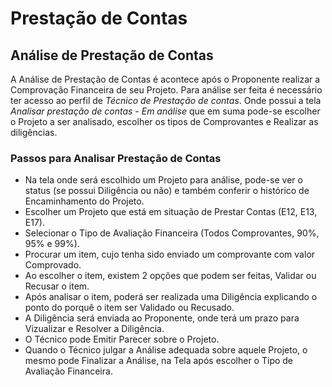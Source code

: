 # Prestação de Contas

## Análise de Prestação de Contas

A Análise de Prestação de Contas &eacute; acontece ap&oacute;s o Proponente realizar a Comprovação Financeira de seu Projeto. Para análise ser feita &eacute; necessário ter acesso ao perfil de *T&eacute;cnico de Prestação de contas*. Onde possui a tela *Analisar prestação de contas - Em análise* que em suma pode-se escolher o Projeto a ser analisado, escolher os tipos de Comprovantes e Realizar as dilig&ecirc;ncias.

### Passos para Analisar Prestação de Contas
* Na tela onde será escolhido um Projeto para análise, pode-se ver o status (se possui Dilig&ecirc;ncia ou não) e tamb&eacute;m conferir o hist&oacute;rico de Encaminhamento do Projeto.
* Escolher um Projeto que está em situação de Prestar Contas (E12, E13, E17).
* Selecionar o Tipo de Avaliação Financeira (Todos Comprovantes, 90%, 95% e 99%).
* Procurar um item, cujo tenha sido enviado um comprovante com valor Comprovado.
* Ao escolher o item, existem 2 opç&otilde;es que podem ser feitas, Validar ou Recusar o item.
* Ap&oacute;s analisar o item, poderá ser realizada uma Dilig&ecirc;ncia explicando o ponto do porqu&ecirc;  o item ser Validado ou Recusado.
* A Dilig&ecirc;ncia será enviada ao Proponente, onde terá um prazo para Vizualizar e Resolver a Dilig&ecirc;ncia.
* O T&eacute;cnico pode Emitir Parecer sobre o Projeto.
* Quando o T&eacute;cnico julgar a Análise adequada sobre aquele Projeto, o mesmo pode Finalizar a Análise, na Tela ap&oacute;s escolher o Tipo de Avaliação Financeira.
